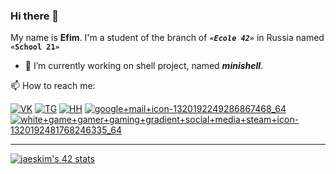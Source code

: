 ### Hi there 👋
My name is **Efim**. I'm a student of the branch of ***`«Ecole 42»`*** in Russia named ****`«School 21»`****

- 🔭 I’m currently working on shell project, named ***minishell***.

📫 How to reach me:

[![VK](https://user-images.githubusercontent.com/76059664/122641723-bcf7c080-d10f-11eb-913b-7ffdf68d50e4.png "don't do it!")](https://vk.com/h0tbed228)
[![TG](https://user-images.githubusercontent.com/76059664/122641853-7191e200-d110-11eb-9fae-25a9bc68196a.png "Telegramm")](https://t.me/H0tBed)
[![HH](https://user-images.githubusercontent.com/76059664/122648412-e0cbfe00-d131-11eb-9f2c-18cda6dc72f2.png "HH")](https://kazan.hh.ru/resume/11d12321ff08dd672b0039ed1f6861564b5831)
<a href="mailto:h0tbed@gmail.com">![google+mail+icon-1320192249286867468_64](https://user-images.githubusercontent.com/76059664/122648667-dcecab80-d132-11eb-9bf9-5f238e7287ca.png)
</a>
[![white+game+gamer+gaming+gradient+social+media+steam+icon-1320192481768246335_64](https://user-images.githubusercontent.com/76059664/122648821-8a5fbf00-d133-11eb-99fc-5baea0a36693.png "steam")](https://steamcommunity.com/id/H0tBed)



-------
[![jaeskim's 42 stats](https://badge42.herokuapp.com/api/stats/tasian?privacyName=true)](https://github.com/xXH0tBedXx/school21_projects)
